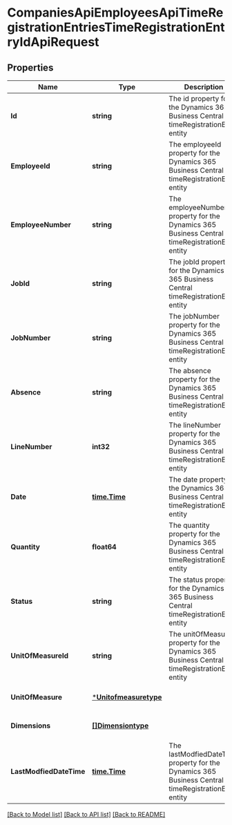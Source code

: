 # CompaniesApiEmployeesApiTimeRegistrationEntriesTimeRegistrationEntryIdApiRequest

## Properties
Name | Type | Description | Notes
------------ | ------------- | ------------- | -------------
**Id** | **string** | The id property for the Dynamics 365 Business Central timeRegistrationEntry entity | [optional] [default to null]
**EmployeeId** | **string** | The employeeId property for the Dynamics 365 Business Central timeRegistrationEntry entity | [optional] [default to null]
**EmployeeNumber** | **string** | The employeeNumber property for the Dynamics 365 Business Central timeRegistrationEntry entity | [optional] [default to null]
**JobId** | **string** | The jobId property for the Dynamics 365 Business Central timeRegistrationEntry entity | [optional] [default to null]
**JobNumber** | **string** | The jobNumber property for the Dynamics 365 Business Central timeRegistrationEntry entity | [optional] [default to null]
**Absence** | **string** | The absence property for the Dynamics 365 Business Central timeRegistrationEntry entity | [optional] [default to null]
**LineNumber** | **int32** | The lineNumber property for the Dynamics 365 Business Central timeRegistrationEntry entity | [optional] [default to null]
**Date** | [**time.Time**](time.Time.md) | The date property for the Dynamics 365 Business Central timeRegistrationEntry entity | [optional] [default to null]
**Quantity** | **float64** | The quantity property for the Dynamics 365 Business Central timeRegistrationEntry entity | [optional] [default to null]
**Status** | **string** | The status property for the Dynamics 365 Business Central timeRegistrationEntry entity | [optional] [default to null]
**UnitOfMeasureId** | **string** | The unitOfMeasureId property for the Dynamics 365 Business Central timeRegistrationEntry entity | [optional] [default to null]
**UnitOfMeasure** | [***Unitofmeasuretype**](unitofmeasuretype.md) |  | [optional] [default to null]
**Dimensions** | [**[]Dimensiontype**](dimensiontype.md) |  | [optional] [default to null]
**LastModfiedDateTime** | [**time.Time**](time.Time.md) | The lastModfiedDateTime property for the Dynamics 365 Business Central timeRegistrationEntry entity | [optional] [default to null]

[[Back to Model list]](../README.md#documentation-for-models) [[Back to API list]](../README.md#documentation-for-api-endpoints) [[Back to README]](../README.md)


